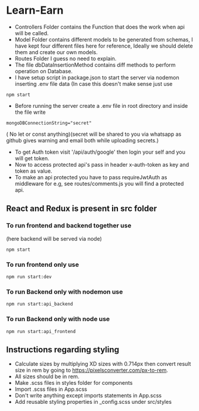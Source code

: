 # Learn-Earn

- Controllers Folder contains the Function that does the work when api will be called.
- Model Folder contains different models to be generated from schemas, I have kept four different files here for reference, Ideally we should delete them and create our own models.
- Routes Folder I guess no need to explain.
- The file dbDataInsertionMethod contains diff methods to perform operation on Database.
- I have setup script in package.json to start the server via nodemon inserting .env file data (In case this doesn't make sense just use

```
npm start
```

- Before running the server create a .env file in root directory and inside the file write

```
mongoDBConnectionString="secret"
```

( No let or const anything)(secret will be shared to you via whatsapp as github gives warning and email both while uploading secrets.)

- To get Auth token visit '/api/auth/google' then login your self and you will get token.
- Now to access protected api's pass in header x-auth-token as key and token as value.
- To make an api protected you have to pass requireJwtAuth as middleware for e.g, see routes/comments.js you will find a protected api.


## React and Redux is present in src folder

### To run frontend and backend together use 
(here backend will be served via node)
```
npm start
```

### To run frontend only use
```
npm run start:dev
```

### To run Backend only with nodemon use
```
npm run start:api_backend
```

### To run Backend only with node use
```
npm run start:api_frontend
```
## Instructions regarding styling

+ Calculate sizes by multiplying XD sizes with 0.714px then convert result size in rem by going to https://pixelsconverter.com/px-to-rem.
+ All sizes should be in rem.
+ Make .scss files in styles folder for components
+ Import .scss files in App.scss
+ Don't write anything except imports statements in App.scss
+ Add reusable styling properties in _config.scss under src/styles
